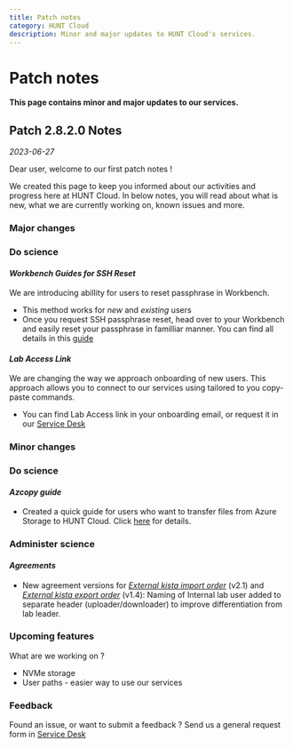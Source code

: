 ```yaml
---
title: Patch notes
category: HUNT Cloud
description: Minor and major updates to HUNT Cloud's services.
---
```


# Patch notes

**This page contains minor and major updates to our services.**


## Patch 2.8.2.0 Notes 
*2023-06-27*  

<!-- Welcome to our first patch note ! In order To keep users informed about progress and activities, created this page we did.  -->
Dear user, welcome to our first patch notes !  

We created this page to keep you informed about our activities and progress here at HUNT Cloud.
In below notes, you will read about what is new, what we are currently working on, known issues and more.

### Major changes

### Do science

#### *Workbench Guides for SSH Reset*

We are introducing abillity for users to reset passphrase in Workbench.

* This method works for *new* and *existing* users 
* Once you request SSH passphrase reset, head over to your Workbench and easily reset your passphrase in familliar manner. 
    You can find all details in this [guide](/do-science/guides/configure-ssh-workbench/#ssh-passphrase-reset-in-workbench)


#### *Lab Access Link*

We are changing the way we approach onboarding of new users. This approach allows you to connect to our services using tailored to you copy-paste commands.

* You can find Lab Access link in your onboarding email, or request it in our [Service Desk](/do-science/service-desk/#request-lab-access-reissue)

### Minor changes

### Do science

#### *Azcopy guide*

* Created a quick guide for users who want to transfer files from Azure Storage to HUNT Cloud. Click [here](/do-science/tools/transfer/azcopy) for details.


### Administer science

#### *Agreements* 

* New agreement versions for [*External kista import order*](/administer-science/agreements/downloads/#external-kista-import-order) (v2.1) and [*External kista export order*](/administer-science/agreements/downloads/#external-kista-export-order) (v1.4): Naming of Internal lab user added to separate header (uploader/downloader) to improve differentiation from lab leader.

  
### Upcoming features

What are we working on ? 

* NVMe storage
* User paths - easier way to use our services


### Feedback

Found an issue, or want to submit a feedback ? Send us a general request form in [Service Desk](/do-science/service-desk/#general-service-request)


